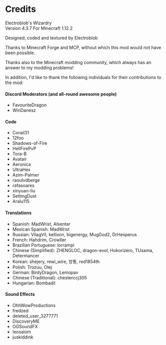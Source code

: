 # Credits

Electroblob's Wizardry  
Version 4.3.7 
For Minecraft 1.12.2

Designed, coded and textured by Electroblob

Thanks to Minecraft Forge and MCP, without which this mod would not have been possible.

Thanks also to the Minecraft modding community, which always has an answer to my modding problems!

In addition, I'd like to thank the following individuals for their contributions to the mod:

#### Discord Moderators (and all-round awesome people)

- FavouriteDragon
- WinDanesz

#### Code

- Corail31
- 12foo
- Shadows-of-Fire
- HellFirePvP
- Tora-B
- Avatair
- Aeronica
- UltraHex
- Azim-Palmer
- raoulvdberge
- rafasoares
- xinyuan-liu
- SettingDust
- Aralu115

#### Translations

- Spanish: MadWrist, Alsentar
- Mexican Spanish: MadWrist
- Russian: VilagVil, kellixon, bigenergy, MugGod2, DrHesperus
- French: Hahdrim, Crowller
- Brazilian Portuguese: lorrampi
- Chinese (Simplified): ZHENGLOC, dragon-evol, Hokorizero, TUsama, Determancer
- Korean: shejery, rewi_wire, 방통, red1854th
- Polish: Trozuu, Olej
- German: BirdyDragon, Lemopav
- Chinese (Traditional): chesterccj305
- Hungarian: Bombadil

#### Sound Effects
- OhhWowProductions
- fredzed
- deleted_user_3277771
- DiscoveryME
- OGSoundFX
- leosalom
- juskiddink